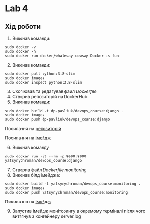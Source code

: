 # Lab 4
## Хід роботи

1. Виконав команди: 
```
sudo docker -v
sudo docker -h
sudo docker run docker/whalesay cowsay Docker is fun
```
2. Виконав команди:
```
sudo docker pull python:3.8-slim
sudo docker images
sudo docker inspect python:3.8-slim
```
3. Скопіював та редагував файл 
*Dockerfile*
4. Створив репозиторій на DockerHub
5. Виконав команди:
```
sudo docker build -t dp-pavliuk/devops_course:django .
sudo docker images 
sudo docker push dp-pavliuk/devops_course:django
```
Посилання на [репозиторій](https://https://hub.docker.com/u/pavliukdanylo)

Посилання на [імейдж](https://hub.docker.com/layers/pavliukdanylo/devops_course/django/images/sha256-40c95d98f8fd87b6451b5797db2ba5b2f6bff1c3fc493bc15e2605b379da7320?context=explore)

6. Виконав команду
```
sudo docker run -it --rm -p 8000:8000 yatsynychroman/devops_course:django
```
7. Створив файл *Dockerfile.monitoring*
8. Виконав білд імейджа:
```
sudo docker build -t yatsynychroman/devops_course:monitoring .
sudo docker images
sudo docker push yatsynychroman/devops_course:monitoring 
```
Посилання на [імейдж](https://hub.docker.com/layers/pavliukdanylo/devops_course/monitoring/images/sha256-2233844df39a01f2b02ced6ef4b8f579c0c83929248f7f5af4a0d401b87ccd5a?context=explore&tab=layers)

9. Запустив імейдж моніторингу в окремому терміналі після чого витягнув з контейнеру server.log